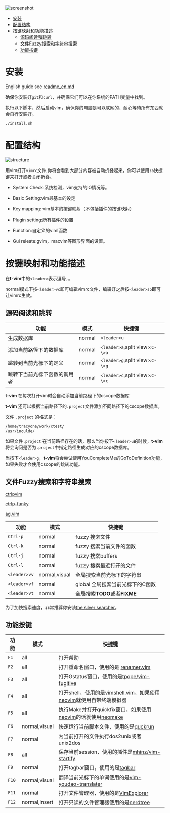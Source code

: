 ![screenshot](https://cloud.githubusercontent.com/assets/4246425/15250970/dae5518e-1959-11e6-8dc5-bed1c23f7a02.png)


* [安装](#安装)
* [配置结构](#配置结构)
* [按键映射和功能描述](#按键映射和功能描述)
	* [源码阅读和跳转](#源码阅读和跳转)
	* [文件Fuzzy搜索和字符串搜索](#文件fuzzy搜索和字符串搜索)
	* [功能按键](#功能按键)

#  安装

English guide see [readme_en.md](./readme_en.md)

确保你安装好`git`和`curl`，并确保它们可以在你系统的PATH变量中找到。

执行以下脚本，然后启动vim，确保你的电脑是可以联网的，耐心等待所有东西就会自行安装好。

```bash
./install.sh
```

# 配置结构

![structure](https://cloud.githubusercontent.com/assets/4246425/16357646/0b8c9814-3b2f-11e6-8f21-b6247e4e6e02.png)

用vim打开`vimrc`文件,你将会看到大部分内容被自动折叠起来，你可以使用`za`快捷键来打开或者关闭折叠。

- System Check:系统检测，vim支持的IO情况等。

- Basic Setting:vim最基本的设定

- Key mapping: vim基本的按键映射（不包括插件的按键映射）

- Plugin setting:所有插件的设置

- Function:自定义的viml函数

- Gui releate:gvim，macvim等图形界面的设置。

# 按键映射和功能描述

在**t-vim**中的`<leader>`表示逗号`,`。

normal模式下按`<leader>vc`即可编辑vimrc文件，编辑好之后按`<leader>so`即可让vimrc生效。

## 源码阅读和跳转

功能 | 模式 | 快捷键
--------- | ---------- | ---------------
生成数据库 | normal | `<leader>u`
添加当前路径下的数据库 | normal | `<leader>a`,split view:`<C-\>a`
跳转到当前光标下的定义  | normal | `<leader>g`,split view:`<C-\>g`
跳转下当前光标下函数的调用者 | normal | `<leader>c`,split view:`<C-\>c`

**t-vim** 在每次打开vim时会自动添加当前路径下的cscope数据库

**t-vim** 还可以根据当前路径下的`.project`文件添加不同路径下的cscope数据库。

文件 `.project` 的格式是：

```
/home/tracyone/work/ctest/
/usr/inculde/
```

如果文件`.project` 在当前路径存在的话，那么当你按下`<leader>u`的时候，**t-vim**将会询问是否为`.project`中指定路径生成对应的cscope数据库。

当按下`<leader>g`，**t-vim**将会尝试使用YouCompleteMe的GoToDefinition功能，如果失败才会使用cscope的跳转功能。

## 文件Fuzzy搜索和字符串搜索

[ctrlpvim](https://github.com/ctrlpvim/ctrlp.vim)

[ctrlp-funky](https://github.com/tacahiroy/ctrlp-funky)

[ag.vim](https://github.com/rking/ag.vim)

功能 | 模式 | 快捷键
--------- | ---------- | ---------------
 `Ctrl-p` | normal  | fuzzy 搜索文件
 `Ctrl-k` | normal  | fuzzy 搜索当前文件的函数
 `Ctrl-j` | normal  | fuzzy 搜索buffers
 `Ctrl-l` | normal  | fuzzy 搜索最近打开的文件
 `<leader>vv` | normal,visual | 全局搜索当前光标下的字符串
 `<leader>vf` | normal | global 全局搜索当前光标下的C函数
 `<leader>vt` | normal | 全局搜索**TODO**或者**FIXME**

 为了加快搜索速度，非常推荐你安装[the silver searcher](https://github.com/ggreer/the_silver_searcher)。


## 功能按键

功能 | 模式 | 快捷键
--------- | ---------- | ---------------
`F1` | all | 打开帮助
`F2` | all | 打开重命名窗口，使用的是 [renamer.vim](https://github.com/vim-scripts/renamer.vim)
`F3` | all | 打开Gstatus窗口，使用的是[tpope/vim-fugitive](https://github.com/tpope/vim-fugitive)
`F4` | all | 打开shell，使用的是[vimshell.vim](https://github.com/Shougo/vimshell.vim)，如果使用[neovim](https://github.com/neovim/neovim)就使用自带终端模拟器
`F5` | all | 执行Make并打开quickfix窗口，如果使用 [neovim](https://github.com/neovim/neovim)的话就使用[neomake](https://github.com/benekastah/neomake) 
`F6` | normal,visual | 快速运行当前脚本文件，使用的是[quckrun](https://github.com/thinca/vim-quickrun)
`F7` | normal | 为当前打开的文件执行dos2unix或者unix2dos
`F8` | all | 保存当前session，使用的插件是[mhinz/vim-startify](https://github.com/mhinz/vim-startify)
`F9` | normal | 打开tagbar窗口，使用的是[tagbar](https://github.com/majutsushi/tagbar)
`F10` | normal,visual | 翻译当前光标下的单词使用的是[vim-youdao-translater](https://github.com/ianva/vim-youdao-translater)
`F11` | normal | 打开文件管理器，使用的是[VimExplorer](https://github.com/mbbill/VimExplorer)
`F12` | normal,insert | 打开只读的文件管理器使用的是[nerdtree](https://github.com/scrooloose/nerdtree)
